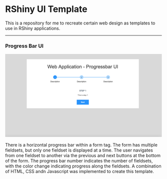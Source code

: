 # RShiny UI Template
This is a repository for me to recreate certain web design as templates to use in RShiny applications.

<hr>

<h3>Progress Bar UI</h3>
<img src="www/img/progressbar_ui.png" width="700px">

There is a horizontal progress bar within a form tag. The form has multiple fieldsets, but only one fieldset is displayed at a time. The user navigates from one fieldset to another via the previous and next buttons at the bottom of the form. The progress bar number indicates the number of fieldsets, with the color change indicating progress along the fieldsets. A combination of HTML, CSS andn Javascript was implemented to create this template.

